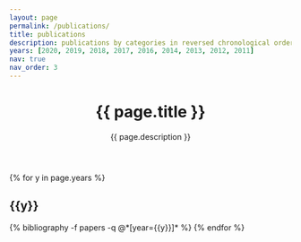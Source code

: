 ```yaml
---
layout: page
permalink: /publications/
title: publications
description: publications by categories in reversed chronological order
years: [2020, 2019, 2018, 2017, 2016, 2014, 2013, 2012, 2011]
nav: true
nav_order: 3
---
```


<header class="post-header">
    <h1 class="post-title">{{ page.title }}</h1>
    <p class="post-description">{{ page.description }}</p>
  </header>

<div class="publications">

{% for y in page.years %}
  <h2 class="year">{{y}}</h2>
  {% bibliography -f papers -q @*[year={{y}}]* %}
{% endfor %}

</div>
